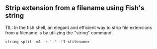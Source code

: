 ## Strip extension from a filename using Fish's string

TIL: In the fish shell, an elegant and efficient way to strip file extensions from a filename is by utilizing the "string" command.
```fish
string split -m1 -r '.' -f1 <filename>
```
